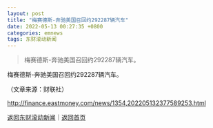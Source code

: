 ```yaml
---
layout: post
title: "梅赛德斯-奔驰美国召回约292287辆汽车"
date: 2022-05-13 00:27:35 +0800
categories: emnews
tags: 东财滚动新闻
---
```

> 梅赛德斯-奔驰美国召回约292287辆汽车。

<p>梅赛德斯-奔驰美国召回约292287辆汽车。</p><p class="em_media">（文章来源：财联社）</p>

<http://finance.eastmoney.com/news/1354,202205132377589253.html>

[返回东财滚动新闻](//finews.withounder.com/emnews/)｜[返回首页](//finews.withounder.com/)